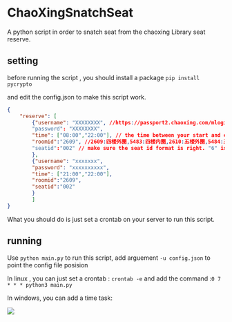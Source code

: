 # ChaoXingSnatchSeat
A python script in order to snatch seat from the chaoxing Library seat reserve.

## setting 
before running the script , you should install a package `pip install pycrypto`

and edit the config.json to make this script work.
```json
{
    "reserve": [
        {"username": "XXXXXXXX", //https://passport2.chaoxing.com/mlogin?loginType=1&newversion=true&fid=&  login this website to make sure your username and password is usable  
        "password": "XXXXXXXX",
        "time": ["08:00","22:00"], // the time between your start and end
        "roomid":"2609", //2609:四楼外圈,5483:四楼内圈,2610:五楼外圈,5484:五楼内圈
        "seatid":"002" // make sure the seat id format is right. "6" is not equal to "006"
        },
        {"username": "xxxxxxx",
        "password": "xxxxxxxxxx",
        "time": ["21:00","22:00"],
        "roomid":"2609",
        "seatid":"002"
        }
        ]
}
```
What you should do is just set a crontab on your server to run this script.

## running

Use `python main.py` to run this script, add arguement `-u config.json` to point the config file posision

In linux , you can just set a crontab : `crontab -e` and add the command :`0 7 * * * python3 main.py`

In windows, you can add a time task:

![](https://zideapicbed.oss-cn-shanghai.aliyuncs.com/QQ%E5%9B%BE%E7%89%8720221120213736.png)